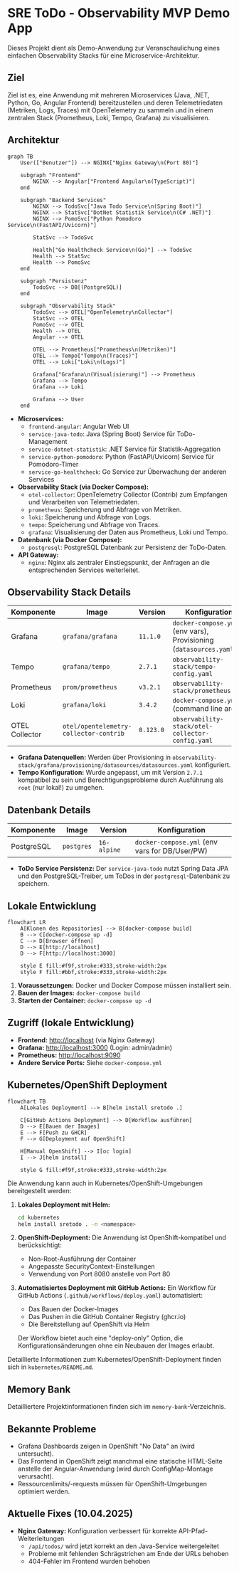# SRE ToDo - Observability MVP Demo App

Dieses Projekt dient als Demo-Anwendung zur Veranschaulichung eines einfachen Observability Stacks für eine Microservice-Architektur.

## Ziel

Ziel ist es, eine Anwendung mit mehreren Microservices (Java, .NET, Python, Go, Angular Frontend) bereitzustellen und deren Telemetriedaten (Metriken, Logs, Traces) mit OpenTelemetry zu sammeln und in einem zentralen Stack (Prometheus, Loki, Tempo, Grafana) zu visualisieren.

## Architektur

```mermaid
graph TB
    User(["Benutzer"]) --> NGINX["Nginx Gateway\n(Port 80)"]
    
    subgraph "Frontend"
        NGINX --> Angular["Frontend Angular\n(TypeScript)"]
    end
    
    subgraph "Backend Services"
        NGINX --> TodoSvc["Java Todo Service\n(Spring Boot)"]
        NGINX --> StatSvc["DotNet Statistik Service\n(C# .NET)"]
        NGINX --> PomoSvc["Python Pomodoro Service\n(FastAPI/Uvicorn)"]
        
        StatSvc --> TodoSvc
        
        Health["Go Healthcheck Service\n(Go)"] --> TodoSvc
        Health --> StatSvc
        Health --> PomoSvc
    end
    
    subgraph "Persistenz"
        TodoSvc --> DB[(PostgreSQL)]
    end
    
    subgraph "Observability Stack"
        TodoSvc --> OTEL["OpenTelemetry\nCollector"]
        StatSvc --> OTEL
        PomoSvc --> OTEL
        Health --> OTEL
        Angular --> OTEL
        
        OTEL --> Prometheus["Prometheus\n(Metriken)"]
        OTEL --> Tempo["Tempo\n(Traces)"]
        OTEL --> Loki["Loki\n(Logs)"]
        
        Grafana["Grafana\n(Visualisierung)"] --> Prometheus
        Grafana --> Tempo
        Grafana --> Loki
        
        Grafana --> User
    end
```

- **Microservices:**
  - `frontend-angular`: Angular Web UI
  - `service-java-todo`: Java (Spring Boot) Service für ToDo-Management
  - `service-dotnet-statistik`: .NET Service für Statistik-Aggregation
  - `service-python-pomodoro`: Python (FastAPI/Uvicorn) Service für Pomodoro-Timer
  - `service-go-healthcheck`: Go Service zur Überwachung der anderen Services
- **Observability Stack (via Docker Compose):**
  - `otel-collector`: OpenTelemetry Collector (Contrib) zum Empfangen und Verarbeiten von Telemetriedaten.
  - `prometheus`: Speicherung und Abfrage von Metriken.
  - `loki`: Speicherung und Abfrage von Logs.
  - `tempo`: Speicherung und Abfrage von Traces.
  - `grafana`: Visualisierung der Daten aus Prometheus, Loki und Tempo.
- **Datenbank (via Docker Compose):**
  - `postgresql`: PostgreSQL Datenbank zur Persistenz der ToDo-Daten.
- **API Gateway:**
  - `nginx`: Nginx als zentraler Einstiegspunkt, der Anfragen an die entsprechenden Services weiterleitet.

## Observability Stack Details

| Komponente       | Image                                          | Version | Konfiguration                                               |
| ---------------- | ---------------------------------------------- | ------- | ----------------------------------------------------------- |
| Grafana          | `grafana/grafana`                              | `11.1.0`  | `docker-compose.yml` (env vars), Provisioning (`datasources.yaml`) |
| Tempo            | `grafana/tempo`                              | `2.7.1`   | `observability-stack/tempo-config.yaml`                     |
| Prometheus       | `prom/prometheus`                            | `v3.2.1`  | `observability-stack/prometheus.yml`                        |
| Loki             | `grafana/loki`                               | `3.4.2`   | `docker-compose.yml` (command line args)                    |
| OTEL Collector   | `otel/opentelemetry-collector-contrib`         | `0.123.0` | `observability-stack/otel-collector-config.yaml`            |

- **Grafana Datenquellen:** Werden über Provisioning in `observability-stack/grafana/provisioning/datasources/datasources.yaml` konfiguriert.
- **Tempo Konfiguration:** Wurde angepasst, um mit Version `2.7.1` kompatibel zu sein und Berechtigungsprobleme durch Ausführung als `root` (nur lokal!) zu umgehen.

## Datenbank Details

| Komponente   | Image             | Version      | Konfiguration                                   |
| ------------ | ----------------- | ------------ | ----------------------------------------------- |
| PostgreSQL   | `postgres`        | `16-alpine`  | `docker-compose.yml` (env vars for DB/User/PW)  |

- **ToDo Service Persistenz:** Der `service-java-todo` nutzt Spring Data JPA und den PostgreSQL-Treiber, um ToDos in der `postgresql`-Datenbank zu speichern.

## Lokale Entwicklung

```mermaid
flowchart LR
    A[Klonen des Repositories] --> B[docker-compose build]
    B --> C[docker-compose up -d]
    C --> D[Browser öffnen]
    D --> E[http://localhost]
    D --> F[http://localhost:3000]
    
    style E fill:#f9f,stroke:#333,stroke-width:2px
    style F fill:#bbf,stroke:#333,stroke-width:2px
```

1. **Voraussetzungen:** Docker und Docker Compose müssen installiert sein.
2. **Bauen der Images:** `docker-compose build`
3. **Starten der Container:** `docker-compose up -d`

## Zugriff (lokale Entwicklung)

- **Frontend:** [http://localhost](http://localhost) (via Nginx Gateway)
- **Grafana:** [http://localhost:3000](http://localhost:3000) (Login: admin/admin)
- **Prometheus:** [http://localhost:9090](http://localhost:9090)
- **Andere Service Ports:** Siehe `docker-compose.yml`

## Kubernetes/OpenShift Deployment

```mermaid
flowchart TB
    A[Lokales Deployment] --> B[helm install sretodo .]
    
    C[GitHub Actions Deployment] --> D[Workflow ausführen]
    D --> E[Bauen der Images]
    E --> F[Push zu GHCR]
    F --> G[Deployment auf OpenShift]
    
    H[Manual OpenShift] --> I[oc login]
    I --> J[helm install]
    
    style G fill:#f9f,stroke:#333,stroke-width:2px
```

Die Anwendung kann auch in Kubernetes/OpenShift-Umgebungen bereitgestellt werden:

1. **Lokales Deployment mit Helm:**
   ```bash
   cd kubernetes
   helm install sretodo . -n <namespace>
   ```

2. **OpenShift-Deployment:**
   Die Anwendung ist OpenShift-kompatibel und berücksichtigt:
   - Non-Root-Ausführung der Container
   - Angepasste SecurityContext-Einstellungen
   - Verwendung von Port 8080 anstelle von Port 80

3. **Automatisiertes Deployment mit GitHub Actions:**
   Ein Workflow für GitHub Actions (`.github/workflows/deploy.yaml`) automatisiert:
   - Das Bauen der Docker-Images
   - Das Pushen in die GitHub Container Registry (ghcr.io)
   - Die Bereitstellung auf OpenShift via Helm

   Der Workflow bietet auch eine "deploy-only" Option, die Konfigurationsänderungen ohne ein Neubauen der Images erlaubt.

Detaillierte Informationen zum Kubernetes/OpenShift-Deployment finden sich in `kubernetes/README.md`.

## Memory Bank

Detailliertere Projektinformationen finden sich im `memory-bank`-Verzeichnis.

## Bekannte Probleme

- Grafana Dashboards zeigen in OpenShift "No Data" an (wird untersucht).
- Das Frontend in OpenShift zeigt manchmal eine statische HTML-Seite anstelle der Angular-Anwendung (wird durch ConfigMap-Montage verursacht).
- Ressourcenlimits/-requests müssen für OpenShift-Umgebungen optimiert werden.

## Aktuelle Fixes (10.04.2025)

- **Nginx Gateway:** Konfiguration verbessert für korrekte API-Pfad-Weiterleitungen
  - `/api/todos/` wird jetzt korrekt an den Java-Service weitergeleitet
  - Probleme mit fehlenden Schrägstrichen am Ende der URLs behoben
  - 404-Fehler im Frontend wurden behoben